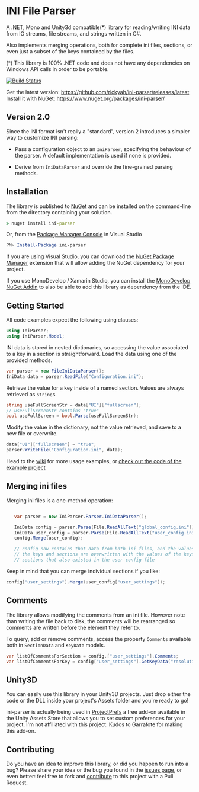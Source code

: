 ﻿# INI File Parser

A .NET, Mono and Unity3d compatible(*) library for reading/writing INI data from IO streams, file streams, and strings written in C#.

Also implements merging operations, both for complete ini files, sections, or even just a subset of the keys contained by the files.


(*) This library is 100% .NET code and does not have any dependencies on Windows API calls in order to be portable.

[![Build Status](https://travis-ci.org/rickyah/ini-parser.png?branch=master)](https://travis-ci.org/rickyah/ini-parser)


Get the latest version: https://github.com/rickyah/ini-parser/releases/latest
Install it with NuGet: https://www.nuget.org/packages/ini-parser/

## Version 2.0
Since the INI format isn't really a "standard", version 2 introduces a simpler way to customize INI parsing:

 * Pass a configuration object to an `IniParser`, specifying the behaviour of the parser. A default implementation is used if none is provided.
 
 * Derive from `IniDataParser` and override the fine-grained parsing methods.


## Installation

The library is published to [NuGet](https://www.nuget.org/packages/ini-parser/) and can be installed on the command-line from the directory containing your solution.

```bat
> nuget install ini-parser
```

Or, from the [Package Manager Console](http://docs.nuget.org/docs/start-here/using-the-package-manager-console) in Visual Studio

```powershell
PM> Install-Package ini-parser
```

If you are using Visual Studio, you can download the [NuGet Package Manager](http://visualstudiogallery.msdn.microsoft.com/27077b70-9dad-4c64-adcf-c7cf6bc9970c) extension that will allow adding the NuGet dependency for your project.

If you use MonoDevelop / Xamarin Studio, you can install the [MonoDevelop NuGet AddIn](https://github.com/mrward/monodevelop-nuget-addin) to also be able to add this library as dependency from the IDE.

## Getting Started

All code examples expect the following using clauses:

```csharp
using IniParser;
using IniParser.Model;
```

INI data is stored in nested dictionaries, so accessing the value associated to a key in a section is straightforward. Load the data using one of the provided methods.

```csharp
var parser = new FileIniDataParser();
IniData data = parser.ReadFile("Configuration.ini");
```

Retrieve the value for a key inside of a named section. Values are always retrieved as `string`s.

```csharp
string useFullScreenStr = data["UI"]["fullscreen"];
// useFullScreenStr contains "true"
bool useFullScreen = bool.Parse(useFullScreenStr);
```

Modify the value in the dictionary, not the value retrieved, and save to a new file or overwrite.

```csharp
data["UI"]["fullscreen"] = "true";
parser.WriteFile("Configuration.ini", data);
```

Head to the [wiki](https://github.com/rickyah/ini-parser/wiki) for more usage examples, or [check out the code of the example project](https://github.com/rickyah/ini-parser/blob/development/src/IniFileParser.Example/Program.cs)


## Merging ini files
Merging ini files is a one-method operation:

```csharp

   var parser = new IniParser.Parser.IniDataParser();

   IniData config = parser.Parse(File.ReadAllText("global_config.ini"));
   IniData user_config = parser.Parse(File.ReadAllText("user_config.ini"));
   config.Merge(user_config);

   // config now contains that data from both ini files, and the values of
   // the keys and sections are overwritten with the values of the keys and
   // sections that also existed in the user config file
```

Keep in mind that you can merge individual sections if you like:

```csharp
config["user_settings"].Merge(user_config["user_settings"]);
```

## Comments

The library allows modifying the comments from an ini file. 
However note than writing the file back to disk, the comments will be rearranged so 
comments are written before the element they refer to.

To query, add or remove comments, access the property `Comments` available both in `SectionData` and `KeyData` models.

```csharp
var listOfCommentsForSection = config.["user_settings"].Comments;
var listOfCommentsForKey = config["user_settings"].GetKeyData("resolution").Comments;
```

## Unity3D
You can easily use this library in your Unity3D projects. Just drop either the code or the DLL inside your project's Assets folder and you're ready to go!

ini-parser is actually being used in [ProjectPrefs](http://u3d.as/content/garrafote/project-prefs/5so) a free add-on available in the Unity Assets Store that allows you to set custom preferences for your project. I'm not affiliated with this project: Kudos to Garrafote for making this add-on.

## Contributing
Do you have an idea to improve this library, or did you happen to run into a bug? Please share your idea or the bug you found in the [issues page](https://github.com/rickyah/ini-parser/issues), or even better: feel free to fork and [contribute](https://github.com/rickyah/ini-parser/wiki/Contributing) to this project with a Pull Request.